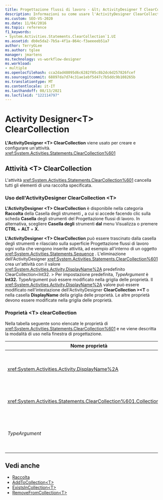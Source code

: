 ```yaml
---
title: Progettazione flussi di lavoro - &lt; ActivityDesigner T ClearCollection &gt;
description: Informazioni su come usare l'ActivityDesigner ClearCollection <T> per creare e configurare un'attività <T> ClearCollection.
ms.custom: SEO-VS-2020
ms.date: 11/04/2016
ms.topic: reference
f1_keywords:
- System.Activities.Statements.ClearCollection`1.UI
ms.assetid: db0e5da2-7b5a-4f1a-864c-f3aeeeeb51a7
author: TerryGLee
ms.author: tglee
manager: jmartens
ms.technology: vs-workflow-designer
ms.workload:
- multiple
ms.openlocfilehash: cca2dad48095d6c6282f05c8b2dc6d257826fcef
ms.sourcegitcommit: 68897da7d74c31ae1ebf5d47c7b5ddc9b108265b
ms.translationtype: MT
ms.contentlocale: it-IT
ms.lasthandoff: 08/13/2021
ms.locfileid: "122114797"
---
```

# <a name="clearcollectiont-activity-designer"></a>Activity Designer\<T> ClearCollection

**L'ActivityDesigner \<T> ClearCollection** viene usato per creare e configurare un'attività. <xref:System.Activities.Statements.ClearCollection%601>

## <a name="the-clearcollectiont-activity"></a>Attività \<T> ClearCollection

L'attività <xref:System.Activities.Statements.ClearCollection%601> cancella tutti gli elementi di una raccolta specificata.

### <a name="using-the-clearcollectiont-activity-designer"></a>Uso dell'ActivityDesigner ClearCollection \<T>

**L'ActivityDesigner \<T> ClearCollection** è disponibile nella categoria **Raccolta** della Casella degli strumenti **,** a cui si accede facendo clic sulla scheda **Casella** degli strumenti del Progettazione flussi di lavoro. In alternativa, scegliere **Casella degli** strumenti **dal** menu Visualizza o premere **CTRL** + **ALT** + **X.**

**L'ActivityDesigner \<T> ClearCollection** può essere  trascinato dalla casella degli strumenti e rilasciato sulla superficie Progettazione flussi di lavoro ogni volta che vengono inserite attività, ad esempio all'interno di un oggetto <xref:System.Activities.Statements.Sequence> . L'eliminazione dell'ActivityDesigner <xref:System.Activities.Statements.ClearCollection%601> crea un'attività con il valore <xref:System.Activities.Activity.DisplayName%2A> predefinito ClearCollection<Int32. \> Per impostazione predefinita, *TypeArgument* è **Int32.** TypeArgument può essere modificato nella griglia delle proprietà. Il <xref:System.Activities.Activity.DisplayName%2A> valore può essere modificato nell'intestazione dell'ActivityDesigner **ClearCollection \><T** o nella casella **DisplayName** della griglia delle proprietà. Le altre proprietà devono essere modificate nella griglia delle proprietà.

### <a name="the-clearcollectiont-properties"></a>Proprietà \<T> clearCollection

Nella tabella seguente sono elencate le proprietà di <xref:System.Activities.Statements.ClearCollection%601> e ne viene descritta la modalità di uso nella finestra di progettazione.

|Nome proprietà|Obbligatoria|Utilizzo|
|-|--------------|-|
|<xref:System.Activities.Activity.DisplayName%2A>|Falso|Specifica il nome descrittivo facoltativo dell'attività <xref:System.Activities.Statements.ClearCollection%601>. Il valore predefinito è ClearCollection<Int32 \> . Sebbene non sia obbligatorio specificare il valore di <xref:System.Activities.Activity.DisplayName%2A>, è consigliabile farlo.|
|<xref:System.Activities.Statements.ClearCollection%601.Collection%2A>|Vero|Specifica la raccolta di cui cancellare tutti gli elementi. Questa raccolta è di tipo **\<TypeArgument> ICollection.** Per specificare la raccolta, digitare un'espressione Visual Basic nella griglia delle proprietà.|
|*TypeArgument*|Vero|Specifica il tipo T degli elementi contenuti in <xref:System.Collections.Generic.ICollection%601>. Per impostazione predefinita, questo *tipo TypeArgument* è impostato su **Int32.** Per modificare il tipo, modificare il valore di *TypeArgument* nella casella combinata nella griglia delle proprietà.|

## <a name="see-also"></a>Vedi anche

- [Raccolta](../workflow-designer/collection-activity-designers.md)
- [AddToCollection\<T>](../workflow-designer/addtocollection-t-activity-designer.md)
- [ExistsInCollection\<T>](../workflow-designer/existsincollection-t-activity-designer.md)
- [RemoveFromCollection\<T>](../workflow-designer/removefromcollection-t-activity-designer.md)